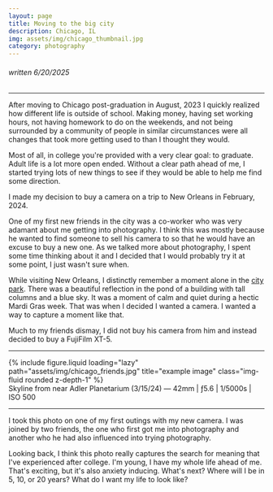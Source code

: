 ```yaml
---
layout: page
title: Moving to the big city
description: Chicago, IL
img: assets/img/chicago_thumbnail.jpg
category: photography
---
```


###### written 6/20/2025

---

After moving to Chicago post-graduation in August, 2023 I quickly realized how different life is outside of school. Making money, having set working hours, not having homework to do on the weekends, and not being surrounded by a community of people in similar circumstances were all changes that took more getting used to than I thought they would.

Most of all, in college you're provided with a very clear goal: to graduate. Adult life is a lot more open ended. Without a clear path ahead of me, I started trying lots of new things to see if they would be able to help me find some direction.

I made my decision to buy a camera on a trip to New Orleans in February, 2024.

One of my first new friends in the city was a co-worker who was very adamant about me getting into photography. I think this was mostly because he wanted to find someone to sell his camera to so that he would have an excuse to buy a new one. As we talked more about photography, I spent some time thinking about it and I decided that I would probably try it at some point, I just wasn't sure when.

While visiting New Orleans, I distinctly remember a moment alone in the [city park](https://maps.app.goo.gl/dPk7mwqsK7mc7Wiu6). There was a beautiful reflection in the pond of a building with tall columns and a blue sky. It was a moment of calm and quiet during a hectic Mardi Gras week. That was when I decided I wanted a camera. I wanted a way to capture a moment like that.

Much to my friends dismay, I did not buy his camera from him and instead decided to buy a FujiFilm XT-5.

---

<div class="row">
    <div class="col-sm mt-3 mt-md-0">
        {% include figure.liquid loading="lazy" path="assets/img/chicago_friends.jpg" title="example image" class="img-fluid rounded z-depth-1" %}
    </div>
</div>
<div class="caption">
    Skyline from near Adler Planetarium (3/15/24) &mdash; 42mm | &fnof;5.6 | 1/5000s | ISO 500
</div>

---

I took this photo on one of my first outings with my new camera. I was joined by two friends, the one who first got me into photography and another who he had also influenced into trying photography.

Looking back, I think this photo really captures the search for meaning that I've experienced after college. I'm young, I have my whole life ahead of me. That's exciting, but it's also anxiety inducing. What's next? Where will I be in 5, 10, or 20 years? What do I want my life to look like?
